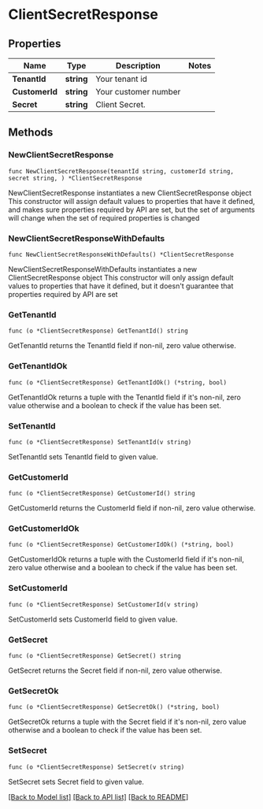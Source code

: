 # ClientSecretResponse

## Properties

Name | Type | Description | Notes
------------ | ------------- | ------------- | -------------
**TenantId** | **string** | Your tenant id | 
**CustomerId** | **string** | Your customer number | 
**Secret** | **string** | Client Secret. | 

## Methods

### NewClientSecretResponse

`func NewClientSecretResponse(tenantId string, customerId string, secret string, ) *ClientSecretResponse`

NewClientSecretResponse instantiates a new ClientSecretResponse object
This constructor will assign default values to properties that have it defined,
and makes sure properties required by API are set, but the set of arguments
will change when the set of required properties is changed

### NewClientSecretResponseWithDefaults

`func NewClientSecretResponseWithDefaults() *ClientSecretResponse`

NewClientSecretResponseWithDefaults instantiates a new ClientSecretResponse object
This constructor will only assign default values to properties that have it defined,
but it doesn't guarantee that properties required by API are set

### GetTenantId

`func (o *ClientSecretResponse) GetTenantId() string`

GetTenantId returns the TenantId field if non-nil, zero value otherwise.

### GetTenantIdOk

`func (o *ClientSecretResponse) GetTenantIdOk() (*string, bool)`

GetTenantIdOk returns a tuple with the TenantId field if it's non-nil, zero value otherwise
and a boolean to check if the value has been set.

### SetTenantId

`func (o *ClientSecretResponse) SetTenantId(v string)`

SetTenantId sets TenantId field to given value.


### GetCustomerId

`func (o *ClientSecretResponse) GetCustomerId() string`

GetCustomerId returns the CustomerId field if non-nil, zero value otherwise.

### GetCustomerIdOk

`func (o *ClientSecretResponse) GetCustomerIdOk() (*string, bool)`

GetCustomerIdOk returns a tuple with the CustomerId field if it's non-nil, zero value otherwise
and a boolean to check if the value has been set.

### SetCustomerId

`func (o *ClientSecretResponse) SetCustomerId(v string)`

SetCustomerId sets CustomerId field to given value.


### GetSecret

`func (o *ClientSecretResponse) GetSecret() string`

GetSecret returns the Secret field if non-nil, zero value otherwise.

### GetSecretOk

`func (o *ClientSecretResponse) GetSecretOk() (*string, bool)`

GetSecretOk returns a tuple with the Secret field if it's non-nil, zero value otherwise
and a boolean to check if the value has been set.

### SetSecret

`func (o *ClientSecretResponse) SetSecret(v string)`

SetSecret sets Secret field to given value.



[[Back to Model list]](../README.md#documentation-for-models) [[Back to API list]](../README.md#documentation-for-api-endpoints) [[Back to README]](../README.md)


